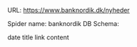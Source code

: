 URL: https://www.banknordik.dk/nyheder

Spider name: banknordik
DB Schema:

date
title
link
content
